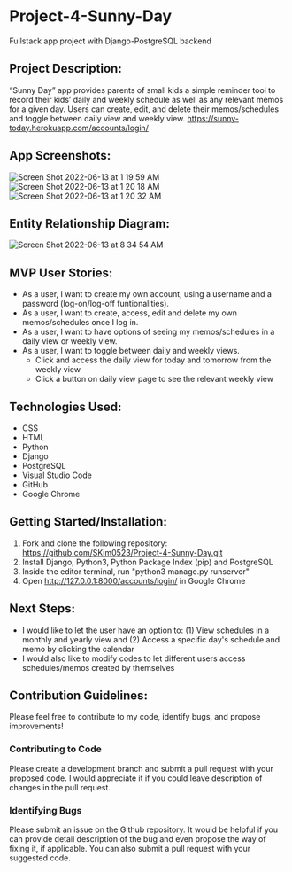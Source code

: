 # Project-4-Sunny-Day
Fullstack app project with Django-PostgreSQL backend

## Project Description:
“Sunny Day” app provides parents of small kids a simple reminder tool to record their kids’ daily and weekly schedule as well as any relevant memos for a given day. Users can create, edit, and delete their memos/schedules and toggle between daily view and weekly view.
https://sunny-today.herokuapp.com/accounts/login/

## App Screenshots:
![Screen Shot 2022-06-13 at 1 19 59 AM](https://user-images.githubusercontent.com/79298250/173284978-00c90e48-000f-4033-ae39-6eaedbb8d69f.png)
![Screen Shot 2022-06-13 at 1 20 18 AM](https://user-images.githubusercontent.com/79298250/173284986-9cc799df-034b-48f9-85de-726fcee41968.png)
![Screen Shot 2022-06-13 at 1 20 32 AM](https://user-images.githubusercontent.com/79298250/173284993-f80c6b69-2c29-4e84-9cf4-d62f5135e879.png)

## Entity Relationship Diagram:
![Screen Shot 2022-06-13 at 8 34 54 AM](https://user-images.githubusercontent.com/79298250/173355182-6249895f-8ff9-4d48-931e-e6fb5f700147.png)

## MVP User Stories:
- As a user, I want to create my own account, using a username and a password (log-on/log-off funtionalities).
- As a user, I want to create, access, edit and delete my own memos/schedules once I log in.
- As a user, I want to have options of seeing my memos/schedules in a daily view or weekly view.
- As a user, I want to toggle between daily and weekly views.
	- Click and access the daily view for today and tomorrow from the weekly view
	- Click a button on daily view page to see the relevant weekly view

## Technologies Used:
-	CSS
-	HTML
-	Python
-	Django
-	PostgreSQL
-	Visual Studio Code
-	GitHub
-	Google Chrome

## Getting Started/Installation:
1. Fork and clone the following repository: https://github.com/SKim0523/Project-4-Sunny-Day.git
2. Install Django, Python3, Python Package Index (pip) and PostgreSQL
3. Inside the editor terminal, run "python3 manage.py runserver"
4. Open http://127.0.0.1:8000/accounts/login/ in Google Chrome

## Next Steps:
- I would like to let the user have an option to: (1) View schedules in a monthly and yearly view and (2) Access a specific day's schedule and memo by clicking the calendar
- I would also like to modify codes to let different users access schedules/memos created by themselves

## Contribution Guidelines:
Please feel free to contribute to my code, identify bugs, and propose improvements!
### Contributing to Code
Please create a development branch and submit a pull request with your proposed code. I would appreciate it if you could leave description of changes in the pull request.
### Identifying Bugs
Please submit an issue on the Github repository. It would be helpful if you can provide detail description of the bug and even propose the way of fixing it, if applicable. You can also submit a pull request with your suggested code.


